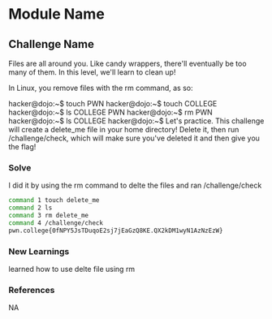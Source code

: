 # Module Name

## Challenge Name
Files are all around you. Like candy wrappers, there'll eventually be too many of them. In this level, we'll learn to clean up!

In Linux, you remove files with the rm command, as so:

hacker@dojo:~$ touch PWN
hacker@dojo:~$ touch COLLEGE
hacker@dojo:~$ ls
COLLEGE     PWN
hacker@dojo:~$ rm PWN
hacker@dojo:~$ ls
COLLEGE
hacker@dojo:~$
Let's practice. This challenge will create a delete_me file in your home directory! Delete it, then run /challenge/check, which will make sure you've deleted it and then give you the flag!

### Solve

I did it by using the rm command to delte  the files and ran /challenge/check
```bash
command 1 touch delete_me
command 2 ls
command 3 rm delete_me
command 4 /challenge/check 
pwn.college{0fNPY5JsTDuqoE2sj7jEaGzQ8KE.QX2kDM1wyN1AzNzEzW}
```

### New Learnings
learned how to use delte file using rm

### References 
NA